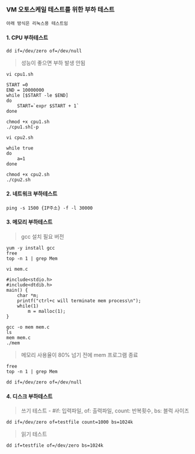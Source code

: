 
### VM 오토스케일 테스트를 위한 부하 테스트

```
아래 방식은 리눅스용 테스트임
```

#### 1. CPU 부하테스트
```
dd if=/dev/zero of=/dev/null
```
>  성능이 좋으면 부하 발생 안됨
```
vi cpu1.sh
```
```
START =0
END = 10000000
while [$START -le $END]
do
	START=`expr $START + 1`
done
```
```
chmod +x cpu1.sh
./cpu1.sh[-p
```
```
vi cpu2.sh
```
```
while true
do
	a=1
done
```
```
chmod +x cpu2.sh
./cpu2.sh
```

#### 2. 네트워크 부하테스트
```
ping -s 1500 {IP주소} -f -l 30000
```

#### 3. 메모리 부하테스트

> gcc 설치 필요 버전

```
yum -y install gcc
free
top -n 1 | grep Mem

vi mem.c
```

```
#include<stdio.h>
#include<dtdib.h>
main() {
	char *m;
	printf("ctrl+c will terminate mem process\n");
	while(1)
		m = malloc(1);
}
```

```
gcc -o mem mem.c
ls
mem mem.c
./mem
```
> 메모리 사용율이 80% 넘기 전에 mem 프로그램 종료
```
free
top -n 1 | grep Mem

dd if=/dev/zero of=/dev/null
```

#### 4. 디스크 부하테스트
>  쓰기 테스트 - #if: 입력파일, of: 출력파일, count: 반복횟수, bs: 블럭 사이즈
```
dd if=/dev/zero of=testfile count=1000 bs=1024k
```

> 읽기 테스트
```
dd if=testfile of=/dev/zero bs=1024k
```
